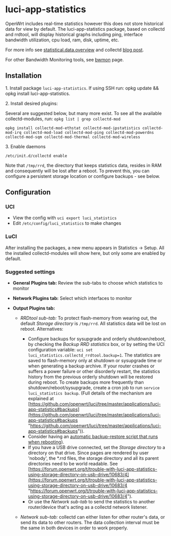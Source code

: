 # luci-app-statistics

OpenWrt includes real-time statistics however this does not store historical data for view by default. The luci-app-statistics package, based on collectd and rrdtool, will display historical graphs including ping, interface bandwidth utilization, cpu load, ram, disk, uptime, etc.

For more info see [statistical.data.overview](/docs/guide-user/perf_and_log/statistical.data.overview "docs:guide-user:perf_and_log:statistical.data.overview") and collectd [blog post](https://advanxer.com/2013/02/openwrt-monitoring-using-collectd/ "https://advanxer.com/2013/02/openwrt-monitoring-using-collectd/").

For other Bandwidth Monitoring tools, see [bwmon](/docs/guide-user/services/network_monitoring/bwmon "docs:guide-user:services:network_monitoring:bwmon") page.

## Installation

1\. Install package `luci-app-statistics`. If using SSH run: opkg update &amp;&amp; opkg install luci-app-statistics.

2\. Install desired plugins:

Several are suggested below, but many more exist. To see all the available collectd-modules, run: `opkg list | grep collectd-mod`

```
opkg install collectd-mod-ethstat collectd-mod-ipstatistics collectd-mod-irq collectd-mod-load collectd-mod-ping collectd-mod-powerdns collectd-mod-sqm collectd-mod-thermal collectd-mod-wireless
```

3\. Enable daemons

```
/etc/init.d/collectd enable
```

Note that `/tmp/rrd`, the directory that keeps statistics data, resides in RAM and consequently will be lost after a reboot. To prevent this, you can configure a persistent storage location or configure backups - see below.

## Configuration

### UCI

- View the config with `uci export luci_statistics`
- Edit `/etc/config/luci_statistics` to make changes

### LuCI

After installing the packages, a new menu appears in Statistics → Setup. All the installed collectd-modules will show here, but only some are enabled by default.

### Suggested settings

- **General Plugins tab:** Review the sub-tabs to choose which statistics to monitor
- **Network Plugins tab:** Select which interfaces to monitor
- **Output Plugins tab:**
  
  - *RRDtool sub-tab:* To protect flash-memory from wearing out, the default *Storage directory* is `/tmp/rrd`. All statistics data will be lost on reboot. Alternatives:
    
    - Configure backups for sysupgrade and orderly shutdown/reboot, by checking the *Backup RRD statistics* box, or by setting the UCI configuration variable: `uci set luci_statistics.collectd_rrdtool.backup=1`. The statistics are saved to flash-memory only at shutdown or sysupgrade time or when generating a backup archive. If your router crashes or suffers a power failure or other disorderly restart, the statistics history from the previous orderly shutdown will be restored during reboot. To create backups more frequently than shutdown/reboot/sysupgrade, create a cron job to run `service luci_statistics backup`. (Full details of the mechanism are explained at [https://github.com/openwrt/luci/tree/master/applications/luci-app-statistics#backups](https://github.com/openwrt/luci/tree/master/applications/luci-app-statistics#backups "https://github.com/openwrt/luci/tree/master/applications/luci-app-statistics#backups")).
    - Consider having an [automatic backup-restore script that runs when rebooting](https://github.com/sqrwf/openwrt-rrdbackup/ "https://github.com/sqrwf/openwrt-rrdbackup/")).
    - If you have a USB drive connected, set the *Storage directory* to a directory on that drive. Since pages are rendered by user 'nobody', the \*.rrd files, the storage directory and all its parent directories need to be world readable. See [https://forum.openwrt.org/t/trouble-with-luci-app-statistics-using-storage-directory-on-usb-drive/10683/4](https://forum.openwrt.org/t/trouble-with-luci-app-statistics-using-storage-directory-on-usb-drive/10683/4 "https://forum.openwrt.org/t/trouble-with-luci-app-statistics-using-storage-directory-on-usb-drive/10683/4").
    - Or use the *Network sub-tab* to send the statistics to another router/device that's acting as a collectd network listener.
  - *Network sub-tab:* collectd can either listen for other router's data, or send its data to other routers. The data collection interval must be the same in both devices in order to work properly.
